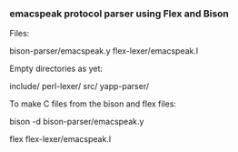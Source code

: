 ### emacspeak protocol parser using Flex and Bison

Files:

bison-parser/emacspeak.y
flex-lexer/emacspeak.l

Empty directories as yet:

include/
perl-lexer/
src/
yapp-parser/

To make C files from the bison and flex files:

bison -d bison-parser/emacspeak.y

flex flex-lexer/emacspeak.l



